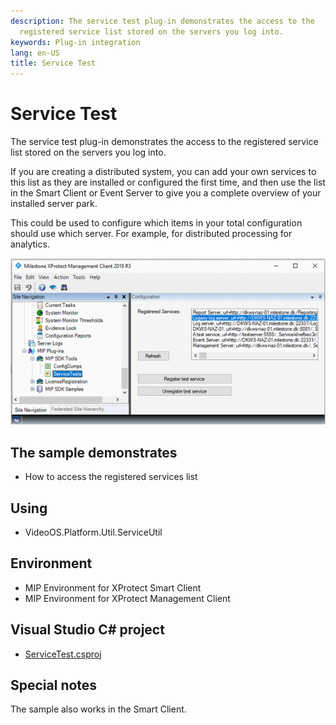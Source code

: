 ```yaml
---
description: The service test plug-in demonstrates the access to the
  registered service list stored on the servers you log into.
keywords: Plug-in integration
lang: en-US
title: Service Test
---
```


# Service Test

The service test plug-in demonstrates the access to the registered
service list stored on the servers you log into.

If you are creating a distributed system, you can add your own services
to this list as they are installed or configured the first time, and
then use the list in the Smart Client or Event Server to give you a
complete overview of your installed server park.

This could be used to configure which items in your total configuration
should use which server. For example, for distributed processing for
analytics.

![Service Test](servicetest.png)

## The sample demonstrates

-   How to access the registered services list

## Using

-   VideoOS.Platform.Util.ServiceUtil

## Environment

-   MIP Environment for XProtect Smart Client
-   MIP Environment for XProtect Management Client

## Visual Studio C\# project

-   [ServiceTest.csproj](javascript:openLink('..\\\\PluginSamples\\\\ServiceTest\\\\ServiceTest.csproj');)

## Special notes

The sample also works in the Smart Client.
